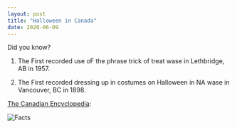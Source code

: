 ```yaml
---
layout: post
title: "Halloween in Canada"
date: 2020-06-09
---
```


Did you know?<!--more-->

1. The First recorded use oF the phrase trick of treat wase in Lethbridge, AB in 1957.

2. The First recorded dressing up in costumes on Halloween in NA wase in Vancouver, BC in 1898.

[The Canadian Encyclopedia](https://thecanadianencyclopedia.ca/en):

![Facts](https://lmw13.github.io/images/facts1.jpg "Facts")
